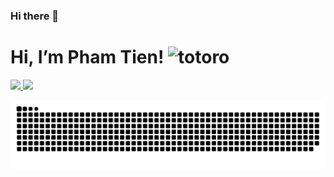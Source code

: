 ### Hi there 👋

# Hi, I’m Pham Tien!   <img src="https://emoji.gg/assets/emoji/9085-totoro.png" width="64px" height="64px" alt="totoro">
<a href=https://www.linkedin.com/in/phamdoantien/> <img src="https://img.shields.io/badge/-LinkedIn-0e76a8?style=plastic&logo=linkedIn"> </a> <img src="https://komarev.com/ghpvc/?username=NEITGNART&color=blue">

<a href=#><img src="https://raw.githubusercontent.com/platane/snk/output/github-contribution-grid-snake.svg"></a>





<!-- 
![Anurag's github stats](https://github-readme-stats.vercel.app/api?username=NEITGNART&theme=buefy&show_icons=true)
<img src="https://github-readme-stats.vercel.app/api/top-langs/?username=NEITGNART&theme=buefy&layout=compact&langs_count=6">
 -->
